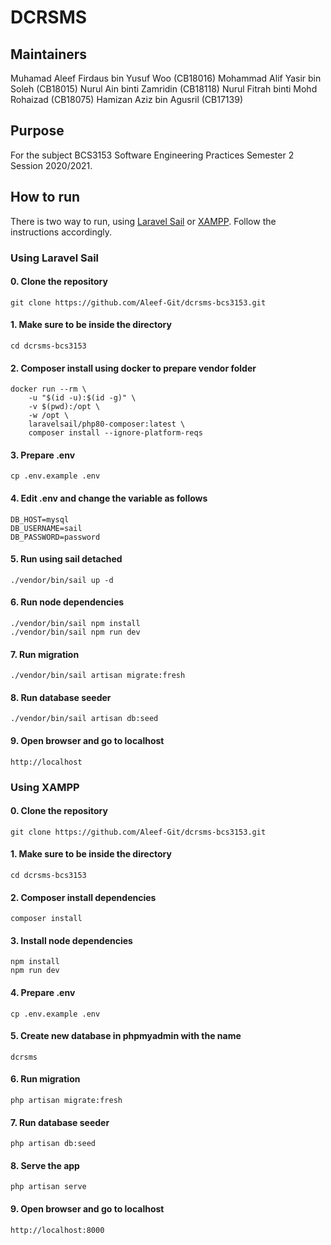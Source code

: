 # DCRSMS
## Maintainers
Muhamad Aleef Firdaus bin Yusuf Woo (CB18016)
Mohammad Alif Yasir bin Soleh (CB18015)
Nurul Ain binti Zamridin (CB18118)
Nurul Fitrah binti Mohd Rohaizad (CB18075)
Hamizan Aziz bin Agusril (CB17139)

## Purpose
For the subject BCS3153 Software Engineering Practices Semester 2 Session 2020/2021.
## How to run
There is two way to run, using [Laravel Sail](#using-laravel-sail) or [XAMPP](#using-xampp). Follow the instructions accordingly.
### Using Laravel Sail 
#### 0. Clone the repository
```
git clone https://github.com/Aleef-Git/dcrsms-bcs3153.git
```
#### 1. Make sure to be inside the directory
```
cd dcrsms-bcs3153
```
#### 2. Composer install using docker to prepare vendor folder
```
docker run --rm \
    -u "$(id -u):$(id -g)" \
    -v $(pwd):/opt \
    -w /opt \
    laravelsail/php80-composer:latest \
    composer install --ignore-platform-reqs
```
#### 3. Prepare .env
```
cp .env.example .env
```
#### 4. Edit .env and change the variable as follows
```
DB_HOST=mysql
DB_USERNAME=sail
DB_PASSWORD=password
```
#### 5. Run using sail detached
```
./vendor/bin/sail up -d
```
#### 6. Run node dependencies
```
./vendor/bin/sail npm install
./vendor/bin/sail npm run dev
```
#### 7. Run migration
```
./vendor/bin/sail artisan migrate:fresh
```
#### 8. Run database seeder
```
./vendor/bin/sail artisan db:seed
```
#### 9. Open browser and go to localhost
```
http://localhost
```

### Using XAMPP
#### 0. Clone the repository
```
git clone https://github.com/Aleef-Git/dcrsms-bcs3153.git
```
#### 1. Make sure to be inside the directory
```
cd dcrsms-bcs3153
```
#### 2. Composer install dependencies
```
composer install
```
#### 3. Install node dependencies
```
npm install
npm run dev
```
#### 4. Prepare .env
```
cp .env.example .env
```
#### 5. Create new database in phpmyadmin with the name
```
dcrsms
```
#### 6. Run migration
```
php artisan migrate:fresh
```
#### 7. Run database seeder
```
php artisan db:seed
```
#### 8. Serve the app
```
php artisan serve
```
#### 9. Open browser and go to localhost
```
http://localhost:8000
```

